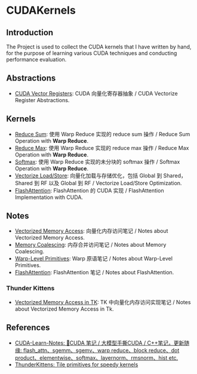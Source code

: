 # CUDAKernels

## Introduction

The Project is used to collect the CUDA kernels that I have written by hand, for the purpose of learning various CUDA techniques and conducting performance evaluation.

## Abstractions

- [CUDA Vector Registers](include/memory/types/register.hpp): CUDA 向量化寄存器抽象 / CUDA Vectorize Register Abstractions.

## Kernels

- [Reduce Sum](src/kernels/reduce.cu): 使用 Warp Reduce 实现的 reduce sum 操作 / Reduce Sum Operation with **Warp Reduce**.
- [Reduce Max](src/kernels/reduce.cu): 使用 Warp Reduce 实现的 reduce max 操作 / Reduce Max Operation with **Warp Reduce**.
- [Softmax](src/kernels/softmax.cu): 使用 Warp Reduce 实现的未分块的 softmax 操作 / Softmax Operation with **Warp Reduce**.
- [Vectorize Load/Store](src/kernels/memory/vec.cu): 向量化加载与存储优化，包括 Global 到 Shared，Shared 到 RF 以及 Global 到 RF / Vectorize Load/Store Optimization.
- [FlashAttention](src/kernels/flash_attn/flash_attn_f32.cu): FlashAttention 的 CUDA 实现 / FlashAttention Implementation with CUDA.

## Notes

- [Vectorized Memory Access](notes/memory/vec.md): 向量化内存访问笔记 / Notes about Vectorized Memory Access.
- [Memory Coalescing](notes/memory/coalescing.md): 内存合并访问笔记 / Notes about Memory Coalescing.
- [Warp-Level Primitives](notes/warp.md): Warp 原语笔记 / Notes about Warp-Level Primitives.
- [FlashAttention](notes/flash_attn.md): FlashAttention 笔记 / Notes about FlashAttention.

### Thunder Kittens

- [Vectorized Memory Access in TK](notes/memory/ThunderKittens.md): TK 中向量化内存访问实现笔记 / Notes about Vectorized Memory Access in Tk.

## References

- [CUDA-Learn-Notes: 🎉CUDA 笔记 / 大模型手撕CUDA / C++笔记，更新随缘: flash_attn、sgemm、sgemv、warp reduce、block reduce、dot product、elementwise、softmax、layernorm、rmsnorm、hist etc.](https://github.com/DefTruth/CUDA-Learn-Notes)
- [ThunderKittens: Tile primitives for speedy kernels](https://github.com/HazyResearch/ThunderKittens)